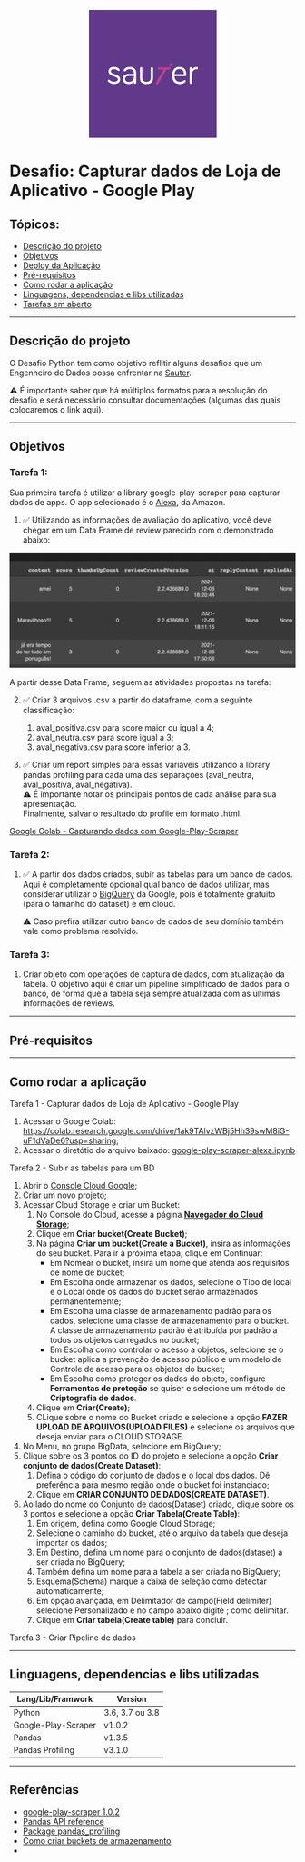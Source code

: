 
<center>

![Logo Sauter](https://raw.githubusercontent.com/cicerooficial/desafio-case-python-sauter/main/img/logo_sauter.png)

</center>

# Desafio: Capturar dados de Loja de Aplicativo - Google Play

## Tópicos:
- [Descrição do projeto](#descrição-do-projeto)
- [Objetivos](#objetivos)
- [Deploy da Aplicação](#deploy-da-aplicação)
- [Pré-requisitos](#pré-requisitos)
- [Como rodar a aplicação](#como-rodar-a-aplicação)
- [Linguagens, dependencias e libs utilizadas](#linguagens-dependencias-e-libs-utilizadas)
- [Tarefas em aberto](#tarefas-em-aberto)

------

## Descrição do projeto
O Desafio Python tem como objetivo reflitir alguns desafios que um Engenheiro de Dados possa enfrentar na [Sauter](https://sauter.digital/).

⚠ É importante saber que há múltiplos formatos para a resolução do desafio e será necessário consultar documentações (algumas das quais colocaremos o link aqui).

------

## Objetivos

### Tarefa 1: 
Sua primeira tarefa é utilizar a library google-play-scraper para capturar dados de apps.
O app selecionado é o [Alexa](https://play.google.com/store/apps/details?id=com.amazon.dee.app), da Amazon.

1. ✅ Utilizando as informações de avaliação do aplicativo, você deve chegar em um Data Frame de review parecido com o demonstrado abaixo:

![DataFrame_Example](https://raw.githubusercontent.com/cicerooficial/desafio-case-python-sauter/main/img/df_example.png)

A partir desse Data Frame, seguem as atividades propostas na tarefa:

2.  ✅ Criar 3 arquivos .csv a partir do dataframe, com a seguinte classificação:
    1. aval_positiva.csv para score maior ou igual a 4; 
    2. aval_neutra.csv para score igual a 3;
    3. aval_negativa.csv para score inferior a 3.

3.  ✅ Criar um report simples para essas variáveis utilizando a library pandas profiling para
cada uma das separações (aval_neutra, aval_positiva, aval_negativa). </br>
⚠ É importante notar os principais pontos de cada análise para sua apresentação.</br>
Finalmente, salvar o resultado do profile em formato .html.

[Google Colab - Capturando dados com Google-Play-Scraper](https://github.com/cicerooficial/desafio-case-python-sauter/blob/main/google_play_scraper_alexa.ipynb)

### Tarefa 2: 
1. ✅ A partir dos dados criados, subir as tabelas para um banco de dados.
 Aqui é completamente opcional qual banco de dados utilizar, mas considerar utilizar o [BigQuery](https://cloud.google.com/bigquery/docs/tables) da Google, pois é totalmente gratuito (para o tamanho do dataset) e em cloud.

    ⚠ Caso prefira utilizar outro banco de dados de seu domínio também vale como problema resolvido.

### Tarefa 3: 
1. Criar objeto com operações de captura de dados, com atualização da tabela. O objetivo aqui é criar um pipeline simplificado de dados para o banco, de forma que a tabela seja sempre atualizada com as últimas informações de reviews.

------

## Pré-requisitos


------

## Como rodar a aplicação

Tarefa 1 - Capturar dados de Loja de Aplicativo - Google Play
1. Acessar o Google Colab: https://colab.research.google.com/drive/1ak9TAlvzWBj5Hh39swM8iG-uF1dVaDe6?usp=sharing;
2. Acessar o diretótio do arquivo baixado: [google-play-scraper-alexa.ipynb](https://github.com/cicerooficial/desafio-case-python-sauter/blob/main/google_play_scraper_alexa.ipynb)

Tarefa 2 - Subir as tabelas para um BD
1. Abrir o [Console Cloud Google](https://console.cloud.google.com/);
2. Criar um novo projeto;
3. Acessar Cloud Storage e criar um Bucket:
    1. No Console do Cloud, acesse a página [**Navegador do Cloud Storage**](https://console.cloud.google.com/storage/browser?_ga=2.166776635.46602346.1640698504-1290315837.1637543424&_gac=1.88127977.1638926009.Cj0KCQiAqbyNBhC2ARIsALDwAsBz4QTdJRXbw46J7nxFQENlWuf6ztbFKXQj4eT0UeZnUu1ddWMQpp0aAhTXEALw_wcB);
    2. Clique em **Criar bucket(Create Bucket)**;
    3. Na página **Criar um bucket(Create a Bucket)**, insira as informações do seu bucket. Para ir à próxima etapa, clique em Continuar:
        - Em Nomear o bucket, insira um nome que atenda aos requisitos de nome de bucket;
        - Em Escolha onde armazenar os dados, selecione o Tipo de local e o Local onde os dados do bucket serão armazenados permanentemente;
        - Em Escolha uma classe de armazenamento padrão para os dados, selecione uma classe de armazenamento para o bucket. A classe de armazenamento padrão é atribuída por padrão a todos os objetos carregados no bucket;
        - Em Escolha como controlar o acesso a objetos, selecione se o bucket aplica a prevenção de acesso público e um modelo de Controle de acesso para os objetos do bucket;
        - Em Escolha como proteger os dados do objeto, configure **Ferramentas de proteção** se quiser e selecione um método de **Criptografia de dados**.
    4. Clique em **Criar(Create)**;
    5. CLique sobre o nome do Bucket criado e selecione a opção **FAZER UPLOAD DE ARQUIVOS(UPLOAD FILES)** e selecione os arquivos que deseja enviar para o CLOUD STORAGE.
4. No Menu, no grupo BigData, selecione em BigQuery;
5. Clique sobre os 3 pontos do ID do projeto e selecione a opção **Criar conjunto de dados(Create Dataset)**:
    1. Defina o código do conjunto de dados e o local dos dados. Dê preferência para mesmo região onde o bucket foi instanciado;
    2. Clique em **CRIAR CONJUNTO DE DADOS(CREATE DATASET)**.
6. Ao lado do nome do Conjunto de dados(Dataset) criado, clique sobre os 3 pontos e selecione a opção **Criar Tabela(Create Table)**:
    1. Em origem, defina como Google Cloud Storage;
    2. Selecione o caminho do bucket, até o arquivo da tabela que deseja importar os dados; 
    3. Em Destino, defina um nome para o conjunto de dados(dataset) a ser criada no BigQuery;
    4. Também defina um nome para a tabela a ser criada no BigQuery;
    5. Esquema(Schema) marque a caixa de seleção como detectar automaticamente;
    6. Em opção avançada, em Delimitador de campo(Field delimiter) selecione Personalizado e no campo abaixo digite ; como delimitar.
    7. Clique em **Criar tabela(Create table)** para concluir.

Tarefa 3 - Criar Pipeline de dados

------

## Linguagens, dependencias e libs utilizadas

|Lang/Lib/Framwork    |Version          |
|---------------------|---------        |
|Python               |3.6, 3.7 ou 3.8  |
|Google-Play-Scraper  |v1.0.2           |
|Pandas               |v1.3.5           |
|Pandas Profiling     |v3.1.0           |



------
## Referências

- [google-play-scraper 1.0.2](https://pypi.org/project/google-play-scraper/)
- [Pandas API reference](https://pandas.pydata.org/docs/reference/)
- [Package pandas_profiling](https://pandas-profiling.github.io/pandas-profiling/docs/master/index.html)
- [Como criar buckets de armazenamento](https://cloud.google.com/storage/docs/creating-buckets#storage-create-bucket-gsutil)
- 